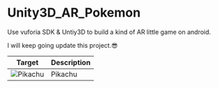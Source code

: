 # Unity3D_AR_Pokemon
Use vuforia SDK &amp; Untiy3D to build a kind of AR little game on android.

I will keep going update this project.:sunglasses:

| Target | Description |
| ---- | ---- |
|![Pikachu](Unity3D_AR_Pokemon/target/target.jpg) | Pikachu|
